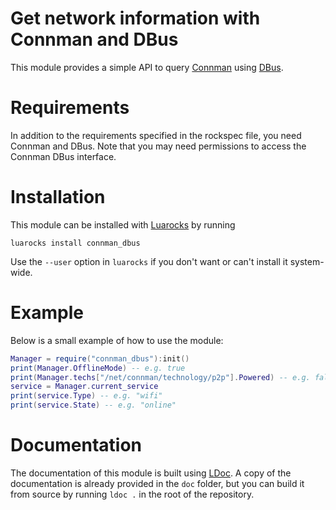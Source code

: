 # Get network information with Connman and DBus

This module provides a simple API to query
[Connman](https://01.org/connman/)
using [DBus](http://dbus.freedesktop.org/).

# Requirements

In addition to the requirements specified in the rockspec file,
you need Connman and DBus. Note that you may need permissions to access
the Connman DBus interface.

# Installation

This module can be installed with [Luarocks](http://luarocks.org/) by running

    luarocks install connman_dbus

Use the `--user` option in `luarocks` if you don't want or can't install it
system-wide.

# Example

Below is a small example of how to use the module:

```lua
Manager = require("connman_dbus"):init()
print(Manager.OfflineMode) -- e.g. true
print(Manager.techs["/net/connman/technology/p2p"].Powered) -- e.g. false
service = Manager.current_service
print(service.Type) -- e.g. "wifi"
print(service.State) -- e.g. "online"
```

# Documentation

The documentation of this module is built using [LDoc](https://stevedonovan.github.io/ldoc/).
A copy of the documentation is already provided in the `doc` folder,
but you can build it from source by running `ldoc .` in the root of the repository.
